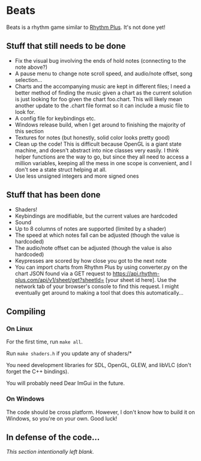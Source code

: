 # Beats
Beats is a rhythm game similar to [Rhythm Plus](https://github.com/henryzt/Rhythm-Plus-Music-Game). It's not done yet!
## Stuff that still needs to be done
* Fix the visual bug involving the ends of hold notes (connecting to the note above?)
* A pause menu to change note scroll speed, and audio/note offset, song selection...
* Charts and the accompanying music are kept in different files; I need a better method of finding the music given a chart as the current solution is just looking for foo given the chart foo.chart. This will likely mean another update to the .chart file format so it can include a music file to look for.
* A config file for keybindings etc.
* Windows release build, when I get around to finishing the majority of this section
* Textures for notes (but honestly, solid color looks pretty good)
* Clean up the code! This is difficult because OpenGL is a giant state machine, and doesn't abstract into nice classes very easily. I think helper functions are the way to go, but since they all need to access a million variables, keeping all the mess in one scope is convenient, and I don't see a state struct helping at all.
* Use less unsigned integers and more signed ones
## Stuff that has been done
* Shaders!
* Keybindings are modifiable, but the current values are hardcoded
* Sound
* Up to 8 columns of notes are supported (limited by a shader)
* The speed at which notes fall can be adjusted (though the value is hardcoded)
* The audio/note offset can be adjusted (though the value is also hardcoded)
* Keypresses are scored by how close you got to the next note
* You can import charts from Rhythm Plus by using converter.py on the chart JSON found via a GET request to https://api.rhythm-plus.com/api/v1/sheet/get?sheetId= [your sheet id here]. Use the network tab of your browser's console to find this request. I might eventually get around to making a tool that does this automatically...
## Compiling
### On Linux
For the first time, run `make all`.

Run `make shaders.h` if you update any of shaders/*

You need development libraries for SDL, OpenGL, GLEW, and libVLC (don't forget the C++ bindings).

You will probably need Dear ImGui in the future.
### On Windows
The code should be cross platform. However, I don't know how to build it on Windows, so you're on your own. Good luck!
## In defense of the code...
*This section intentionally left blank.*
